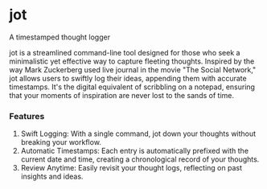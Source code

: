 # jot
A timestamped thought logger 

jot is a streamlined command-line tool designed for those who seek a minimalistic yet effective way to capture fleeting thoughts. Inspired by the way Mark Zuckerberg used live journal in the movie "The Social Network," jot allows users to swiftly log their ideas, appending them with accurate timestamps. It's the digital equivalent of scribbling on a notepad, ensuring that your moments of inspiration are never lost to the sands of time.

### Features
1. Swift Logging: With a single command, jot down your thoughts without breaking your workflow.
2. Automatic Timestamps: Each entry is automatically prefixed with the current date and time, creating a chronological record of your thoughts.
3. Review Anytime: Easily revisit your thought logs, reflecting on past insights and ideas.
